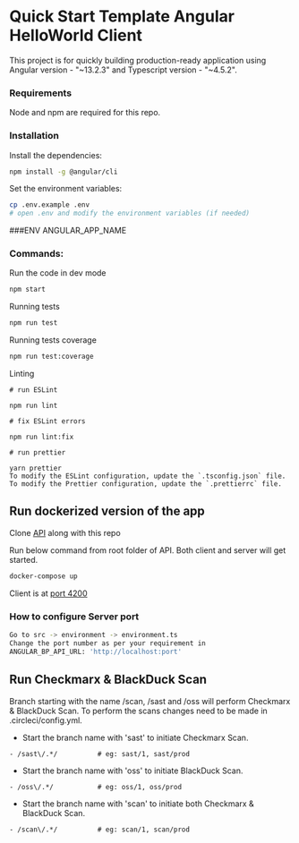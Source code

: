 # Quick Start Template Angular HelloWorld Client

This project is for quickly building production-ready application using Angular version - "~13.2.3" and
Typescript version - "~4.5.2".

### Requirements

Node and npm are required for this repo.

### Installation

Install the dependencies:

```bash
npm install -g @angular/cli
```

Set the environment variables:

```bash
cp .env.example .env
# open .env and modify the environment variables (if needed)
```

###ENV
ANGULAR_APP_NAME

### Commands:

Run the code in dev mode

```bash
npm start
```

Running tests

```bash
npm run test
```

Running tests coverage

```bash
npm run test:coverage
```

Linting

```
# run ESLint

npm run lint

# fix ESLint errors

npm run lint:fix

# run prettier

yarn prettier
To modify the ESLint configuration, update the `.tsconfig.json` file.
To modify the Prettier configuration, update the `.prettierrc` file.
```

## Run dockerized version of the app

Clone [API](https://github.com/CognizantStudio/quickstart-template-springboot-helloworld-api) along with this repo


Run below command from root folder of API. Both client and server will get started.

```bash
docker-compose up
```

Client is at [port 4200](http://localhost:4200)

### How to configure Server port

```bash
Go to src -> environment -> environment.ts
Change the port number as per your requirement in
ANGULAR_BP_API_URL: 'http://localhost:port'
```
## Run Checkmarx & BlackDuck Scan

Branch starting with the name /scan, /sast and /oss will perform Checkmarx & BlackDuck Scan. To perform the scans changes need to be made in .circleci/config.yml.


* Start the branch name with 'sast' to initiate Checkmarx Scan.
```
- /sast\/.*/          # eg: sast/1, sast/prod 
```
* Start the branch name with 'oss' to initiate BlackDuck Scan.
```
- /oss\/.*/           # eg: oss/1, oss/prod 
```
* Start the branch name with 'scan' to initiate both Checkmarx & BlackDuck Scan.
```
- /scan\/.*/          # eg: scan/1, scan/prod  
```
